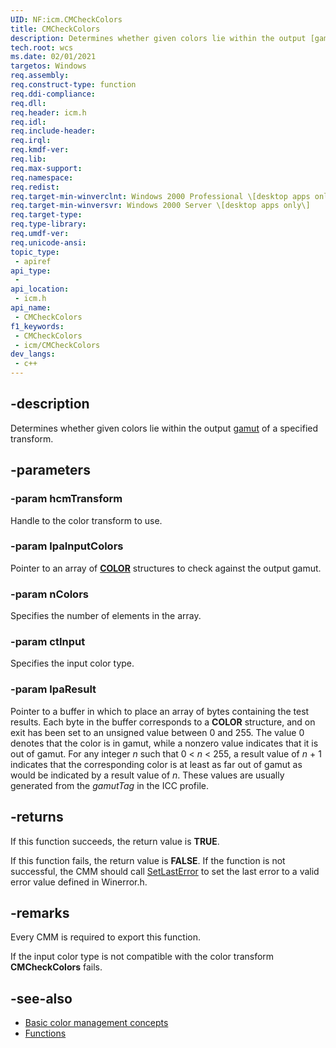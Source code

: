 ```yaml
---
UID: NF:icm.CMCheckColors
title: CMCheckColors
description: Determines whether given colors lie within the output [gamut](/windows/win32/wcs/g) of a specified transform.
tech.root: wcs
ms.date: 02/01/2021
targetos: Windows
req.assembly: 
req.construct-type: function
req.ddi-compliance: 
req.dll: 
req.header: icm.h
req.idl: 
req.include-header: 
req.irql: 
req.kmdf-ver: 
req.lib: 
req.max-support: 
req.namespace: 
req.redist: 
req.target-min-winverclnt: Windows 2000 Professional \[desktop apps only\]
req.target-min-winversvr: Windows 2000 Server \[desktop apps only\]
req.target-type: 
req.type-library: 
req.umdf-ver: 
req.unicode-ansi: 
topic_type:
 - apiref
api_type:
 - 
api_location:
 - icm.h
api_name:
 - CMCheckColors
f1_keywords:
 - CMCheckColors
 - icm/CMCheckColors
dev_langs:
 - c++
---
```


## -description

Determines whether given colors lie within the output [gamut](/windows/win32/wcs/g) of a specified transform.

## -parameters

### -param hcmTransform

Handle to the color transform to use.

### -param lpaInputColors

Pointer to an array of [**COLOR**](dd371932\(v=vs.85\).md) structures to check against the output gamut.

### -param nColors

Specifies the number of elements in the array.

### -param ctInput

Specifies the input color type.

### -param lpaResult

Pointer to a buffer in which to place an array of bytes containing the test results. Each byte in the buffer corresponds to a **COLOR** structure, and on exit has been set to an unsigned value between 0 and 255. The value 0 denotes that the color is in gamut, while a nonzero value indicates that it is out of gamut. For any integer *n* such that 0 \< *n* \< 255, a result value of *n* + 1 indicates that the corresponding color is at least as far out of gamut as would be indicated by a result value of *n*. These values are usually generated from the *gamutTag* in the ICC profile.

## -returns

If this function succeeds, the return value is **TRUE**.

If this function fails, the return value is **FALSE**. If the function is not successful, the CMM should call [SetLastError](https://msdn.microsoft.com/en-us/library/ms680627\(v=vs.85\)) to set the last error to a valid error value defined in Winerror.h.

## -remarks

Every CMM is required to export this function.

If the input color type is not compatible with the color transform **CMCheckColors** fails.

## -see-also

* [Basic color management concepts](https://msdn.microsoft.com/en-us/library/dd371805\(v=vs.85\))
* [Functions](dd316902\(v=vs.85\).md)
